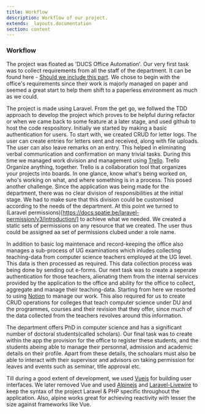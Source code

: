```yaml
---
title: Workflow
description: Workflow of our project.
extends: _layouts.documentation
section: content
---
```


### Workflow


The project was floated as 'DUCS Office Automation'. Our very first task was to collect requirements from all the staff of the department. It can be found here - [Should we include this part](http://something/). We chose to begin with the office's requirements since their work is majorly managed on paper and seemed a great start to help them shift to a paperless environment as much as we could. 

The project is made using Laravel. From the get go, we follwed the TDD approach to develop the project which proves to be helpful during refactor or when we came back to some feature at a later stage, and used github to host the code respository. Initially we started by making a basic authentication for users. To start with, we created CRUD for letter logs. The user can create entries for letters sent and received, along with file uploads. The user can also leave remarks on an entry. This helped in eliminating verbal communication and confirmation on many trivial tasks. During this time we managed work division and management using [Trello](https://trello.com/).
Trello
Organize anything, together. Trello is a collaboration tool that organizes your projects into boards. In one glance, know what's being worked on, who's working on what, and where something is in a process.
This posed another challenge. Since the application was being made for the department, there was no clear division of responsibilities at the initial stage. We had to make sure that this division could be customised according to the needs of the department. At this point we turned to (Laravel permissions)[https://docs.spatie.be/laravel-permission/v3/introduction/] to achieve what we needed. We created a static sets of permissions on any resource that we created. The user thus could be assigned aa set of permissions clubed under a role name. 

In addition to basic log maintenace and record-keeping the office also manages a sub-process of UG examinations which inludes collecting teaching-data from computer science teachers employed at the UG level. This data is then processed as required. This data collection process was being done by sending out e-forms. Our next task was to create a seperate authentication for those teachers, alienating them from the internal services provided by the application to the office and ability for the office to collect, aggregate and manage their teaching-data. Starting from here we resorted to using [Notion](https://www.notion.so/) to manage our work.
This also required for us to create CRUD operations for colleges that teach computer science under DU and the programmes, courses and their revision that they offer, since much of the data collected from the teachers revolves around this information.

The department offers PhD in computer science and has a significant number of doctoral students(called scholars). Our final task was to create within the app the provision for the office to register these students, and the students abeing able to manage their personnal, admission and academic details on their profile. Apart from these details, the schoalars must also be able to interact with their supervisor and advisors on taking permission for leaves and events such as seminar, title approval etc.

Till during a good extent of development, we used [Vuejs](https://vuejs.org/) for building user interfaces. We later removed Vue and used [Alpinejs](https://github.com/alpinejs/alpine) and [Laravel-Livewire](https://laravel-livewire.com/) to keep the syntax of the project Laravel & PHP specific throughout the application. Also, alpine works great for achieving reactivity with lesser the size against frameworks like Vue.
